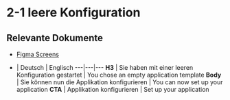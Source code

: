 # 2-1 leere Konfiguration

## Relevante Dokumente

* [Figma Screens](https://www.figma.com/file/ObpEGoczbPSUsnoH7aPFLbdy/Workflow-Generator-Screens?node-id=93%3A130)

- | Deutsch | Englisch
---|---|---
**H3** | Sie haben mit einer leeren Konfiguration gestartet | You chose an empty application template
**Body** | Sie können nun die Applikation konfigurieren | You can now set up your application
**CTA** | Applikation konfigurieren | Set up your application